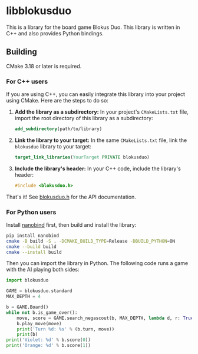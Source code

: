 # libblokusduo

This is a library for the board game Blokus Duo. This library is written in C++
and also provides Python bindings.

## Building

CMake 3.18 or later is required.

### For C++ users

If you are using C++, you can easily integrate this library into your project
using CMake. Here are the steps to do so:

1. **Add the library as a subdirectory:** In your project's `CMakeLists.txt`
   file, import the root directory of this library as a subdirectory:
   ```cmake
   add_subdirectory(path/to/library)
   ```
2. **Link the library to your target:** In the same `CMakeLists.txt` file, link
   the `blokusduo` library to your target:
   ```cmake
   target_link_libraries(YourTarget PRIVATE blokusduo)
   ```

3. **Include the library's header:** In your C++ code, include the library's
   header:
    ```cpp
    #include <blokusduo.h>
    ```

That's it! See [blokusduo.h](include/blokusduo.h) for the API documentation.

### For Python users

Install [nanobind](https://github.com/wjakob/nanobind) first, then build and
install the library:

```bash
pip install nanobind
cmake -B build -S . -DCMAKE_BUILD_TYPE=Release -DBUILD_PYTHON=ON
cmake --build build
cmake --install build
```

Then you can import the library in Python.
The following code runs a game with the AI playing both sides:

```python
import blokusduo

GAME = blokusduo.standard
MAX_DEPTH = 4

b = GAME.Board()
while not b.is_game_over():
    move, score = GAME.search_negascout(b, MAX_DEPTH, lambda d, r: True)
    b.play_move(move)
    print('Turn %d: %s' % (b.turn, move))
    print(b)
print('Violet: %d' % b.score(0))
print('Orange: %d' % b.score(1))
```
